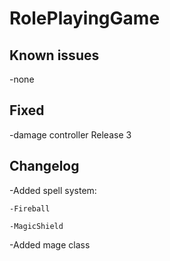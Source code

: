 # RolePlayingGame
## Known issues
-none

## Fixed
-damage controller Release 3

## Changelog
-Added spell system:

    -Fireball
    
    -MagicShield 
    
-Added mage class
